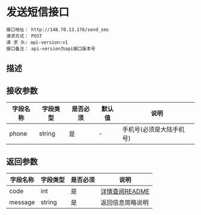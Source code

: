 # 发送短信接口
```
接口地址： http://148.70.13.176/send_sms
请求方式： POST
请 求 头: api-version:v1 
接口备注： api-version为api接口版本号
```
## 描述

## 接收参数

| 字段名称 | 字段类型 | 是否必须 | 默认值 | 说明 |
|    -    |    -    |    -    |    -   |  -   |
| phone | string | 是 | - | 手机号(必须是大陆手机号) |

## 返回参数

| 字段名称 | 字段类型 | 是否必须 | 说明 |
|    -    |    -    |    -    |   -   |
| code | int | 是 | [详情查阅README](https://github.com/waitforu/docs/blob/master/README.md) |
| message | string | 是 | 返回信息简略说明 |